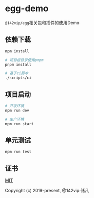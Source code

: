# egg-demo

`@142vip/egg`相关包和插件的使用Demo

## 依赖下载

```bash
npm install

# 项目根目录使用pnpm
pnpm install

# 基于ci脚本
./scripts/ci
```

## 项目启动

```bash
# 开发环境
npm run dev

# 生产环境
npm run start
```

## 单元测试

```bash
npm run test
```

## 证书

[MIT](https://opensource.org/license/MIT)

Copyright (c) 2019-present, @142vip 储凡
